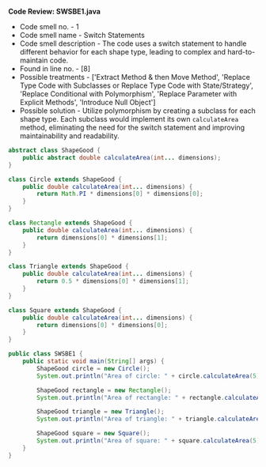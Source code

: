 **Code Review: SWSBE1.java**

- Code smell no. - 1
- Code smell name - Switch Statements
- Code smell description - The code uses a switch statement to handle different behavior for each shape type, leading to complex and hard-to-maintain code.
- Found in line no. - [8]
- Possible treatments - ['Extract Method & then Move Method', 'Replace Type Code with Subclasses or Replace Type Code with State/Strategy', 'Replace Conditional with Polymorphism', 'Replace Parameter with Explicit Methods', 'Introduce Null Object']
- Possible solution - Utilize polymorphism by creating a subclass for each shape type. Each subclass would implement its own `calculateArea` method, eliminating the need for the switch statement and improving maintainability and readability.

```java
abstract class ShapeGood {
    public abstract double calculateArea(int... dimensions);
}

class Circle extends ShapeGood {
    public double calculateArea(int... dimensions) {
        return Math.PI * dimensions[0] * dimensions[0];
    }
}

class Rectangle extends ShapeGood {
    public double calculateArea(int... dimensions) {
        return dimensions[0] * dimensions[1];
    }
}

class Triangle extends ShapeGood {
    public double calculateArea(int... dimensions) {
        return 0.5 * dimensions[0] * dimensions[1];
    }
}

class Square extends ShapeGood {
    public double calculateArea(int... dimensions) {
        return dimensions[0] * dimensions[0];
    }
}

public class SWSBE1 {
    public static void main(String[] args) {
        ShapeGood circle = new Circle();
        System.out.println("Area of circle: " + circle.calculateArea(5));

        ShapeGood rectangle = new Rectangle();
        System.out.println("Area of rectangle: " + rectangle.calculateArea(5, 10));

        ShapeGood triangle = new Triangle();
        System.out.println("Area of triangle: " + triangle.calculateArea(5, 10));

        ShapeGood square = new Square();
        System.out.println("Area of square: " + square.calculateArea(5));
    }
}
```